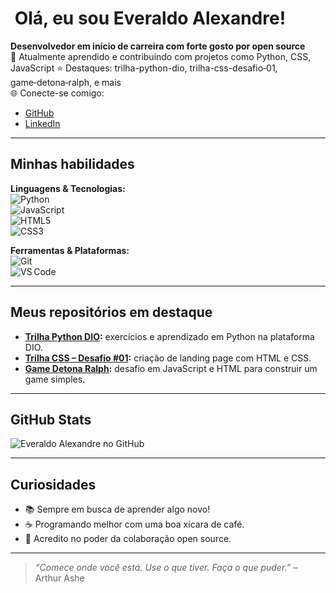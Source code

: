# ​ Olá, eu sou Everaldo Alexandre!

**Desenvolvedor em início de carreira com forte gosto por open source**  
🌱 Atualmente aprendido e contribuindo com projetos como Python, CSS, JavaScript 
⭐ Destaques: trilha-python-dio, trilha-css-desafio‑01, game‑detona‑ralph, e mais  
🌐 Conecte-se comigo:
- [GitHub](https://github.com/everaldoalexandre/)
- [LinkedIn](https://www.linkedin.com/in/everaldo-alexandre-9a36a8192/)

---

##  Minhas habilidades

**Linguagens & Tecnologias:**  
![Python](https://img.shields.io/badge/-Python-333?style=flat&logo=python)  
![JavaScript](https://img.shields.io/badge/-JavaScript-333?style=flat&logo=javascript)  
![HTML5](https://img.shields.io/badge/-HTML5-333?style=flat&logo=html5)  
![CSS3](https://img.shields.io/badge/-CSS3-333?style=flat&logo=css3)

**Ferramentas & Plataformas:**  
![Git](https://img.shields.io/badge/-Git-333?style=flat&logo=git)  
![VS Code](https://img.shields.io/badge/-VS%20Code-333?style=flat&logo=visual-studio-code)

---

##  Meus repositórios em destaque

- **[Trilha Python DIO](https://github.com/everaldoalexandre/trilha-python-dio):** exercícios e aprendizado em Python na plataforma DIO.  
- **[Trilha CSS – Desafio #01](https://github.com/everaldoalexandre/trilha-css-desafio-01):** criação de landing page com HTML e CSS.  
- **[Game Detona Ralph](https://github.com/everaldoalexandre/game-detona-ralph):** desafio em JavaScript e HTML para construir um game simples.  

---

##  GitHub Stats

![Everaldo Alexandre no GitHub](https://github-readme-stats.vercel.app/api?username=everaldoalexandre&show_icons=true&theme=tokyonight)

---

##  Curiosidades

- 📚 Sempre em busca de aprender algo novo!
- ☕ Programando melhor com uma boa xícara de café.
- 🤝 Acredito no poder da colaboração open source.

---

> _“Comece onde você está. Use o que tiver. Faça o que puder.”_ – Arthur Ashe

